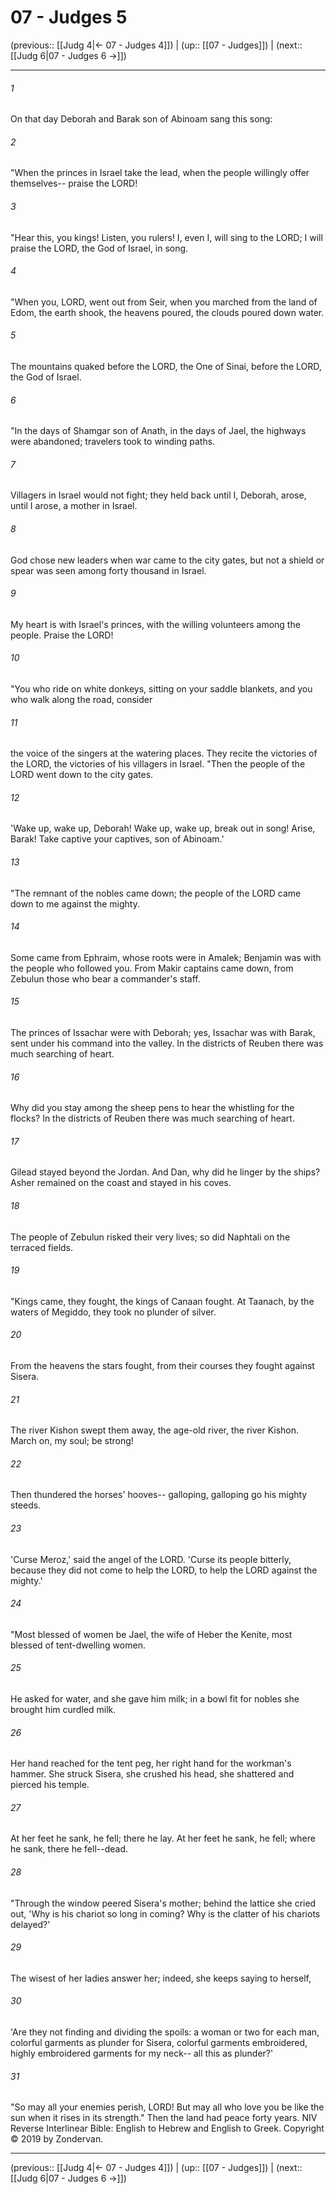 # 07 - Judges 5

(previous:: [[Judg 4|← 07 - Judges 4]]) | (up:: [[07 - Judges]]) | (next:: [[Judg 6|07 - Judges 6 →]])

***


###### 1 
On that day Deborah and Barak son of Abinoam sang this song: 

###### 2 
"When the princes in Israel take the lead, when the people willingly offer themselves-- praise the LORD! 

###### 3 
"Hear this, you kings! Listen, you rulers! I, even I, will sing to the LORD; I will praise the LORD, the God of Israel, in song. 

###### 4 
"When you, LORD, went out from Seir, when you marched from the land of Edom, the earth shook, the heavens poured, the clouds poured down water. 

###### 5 
The mountains quaked before the LORD, the One of Sinai, before the LORD, the God of Israel. 

###### 6 
"In the days of Shamgar son of Anath, in the days of Jael, the highways were abandoned; travelers took to winding paths. 

###### 7 
Villagers in Israel would not fight; they held back until I, Deborah, arose, until I arose, a mother in Israel. 

###### 8 
God chose new leaders when war came to the city gates, but not a shield or spear was seen among forty thousand in Israel. 

###### 9 
My heart is with Israel's princes, with the willing volunteers among the people. Praise the LORD! 

###### 10 
"You who ride on white donkeys, sitting on your saddle blankets, and you who walk along the road, consider 

###### 11 
the voice of the singers at the watering places. They recite the victories of the LORD, the victories of his villagers in Israel. "Then the people of the LORD went down to the city gates. 

###### 12 
'Wake up, wake up, Deborah! Wake up, wake up, break out in song! Arise, Barak! Take captive your captives, son of Abinoam.' 

###### 13 
"The remnant of the nobles came down; the people of the LORD came down to me against the mighty. 

###### 14 
Some came from Ephraim, whose roots were in Amalek; Benjamin was with the people who followed you. From Makir captains came down, from Zebulun those who bear a commander's staff. 

###### 15 
The princes of Issachar were with Deborah; yes, Issachar was with Barak, sent under his command into the valley. In the districts of Reuben there was much searching of heart. 

###### 16 
Why did you stay among the sheep pens to hear the whistling for the flocks? In the districts of Reuben there was much searching of heart. 

###### 17 
Gilead stayed beyond the Jordan. And Dan, why did he linger by the ships? Asher remained on the coast and stayed in his coves. 

###### 18 
The people of Zebulun risked their very lives; so did Naphtali on the terraced fields. 

###### 19 
"Kings came, they fought, the kings of Canaan fought. At Taanach, by the waters of Megiddo, they took no plunder of silver. 

###### 20 
From the heavens the stars fought, from their courses they fought against Sisera. 

###### 21 
The river Kishon swept them away, the age-old river, the river Kishon. March on, my soul; be strong! 

###### 22 
Then thundered the horses' hooves-- galloping, galloping go his mighty steeds. 

###### 23 
'Curse Meroz,' said the angel of the LORD. 'Curse its people bitterly, because they did not come to help the LORD, to help the LORD against the mighty.' 

###### 24 
"Most blessed of women be Jael, the wife of Heber the Kenite, most blessed of tent-dwelling women. 

###### 25 
He asked for water, and she gave him milk; in a bowl fit for nobles she brought him curdled milk. 

###### 26 
Her hand reached for the tent peg, her right hand for the workman's hammer. She struck Sisera, she crushed his head, she shattered and pierced his temple. 

###### 27 
At her feet he sank, he fell; there he lay. At her feet he sank, he fell; where he sank, there he fell--dead. 

###### 28 
"Through the window peered Sisera's mother; behind the lattice she cried out, 'Why is his chariot so long in coming? Why is the clatter of his chariots delayed?' 

###### 29 
The wisest of her ladies answer her; indeed, she keeps saying to herself, 

###### 30 
'Are they not finding and dividing the spoils: a woman or two for each man, colorful garments as plunder for Sisera, colorful garments embroidered, highly embroidered garments for my neck-- all this as plunder?' 

###### 31 
"So may all your enemies perish, LORD! But may all who love you be like the sun when it rises in its strength." Then the land had peace forty years. NIV Reverse Interlinear Bible: English to Hebrew and English to Greek. Copyright © 2019 by Zondervan.

***

(previous:: [[Judg 4|← 07 - Judges 4]]) | (up:: [[07 - Judges]]) | (next:: [[Judg 6|07 - Judges 6 →]])

